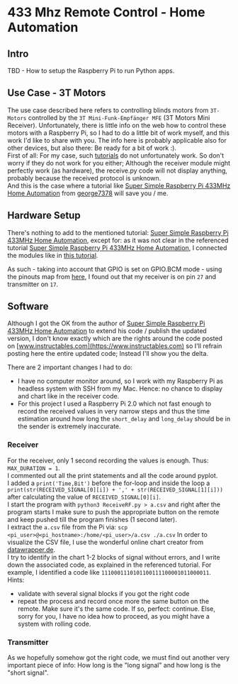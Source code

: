 # 433 Mhz Remote Control - Home Automation

## Intro
TBD - How to setup the Raspberry Pi to run Python apps.

## Use Case - 3T Motors

The use case described here refers to controlling blinds motors from `3T-Motors` controlled by the `3T Mini-Funk-Empfänger MFE` (3T Motors Mini Receiver). Unfortunately, there is little info on the web how to control these motors with a Raspberry Pi, so I had to do a little bit of work myself, and this work I'd like to share with you. The info here is probably applicable also for other devices, but also there: Be ready for a bit of work :).  
First of all: For my case, such [tutorials](https://www.instructables.com/RF-433-MHZ-Raspberry-Pi/) do not unfortunately work. So don't worry if they do not work for you either; Although the receiver module might perfectly work (as hardware), the receive.py code will not display anything, probably because the received protocol is unknown.   
And this is the case where a tutorial like [Super Simple Raspberry Pi 433MHz Home Automation](https://www.instructables.com/Super-Simple-Raspberry-Pi-433MHz-Home-Automation/) from [george7378](https://www.instructables.com/member/george7378/) will save you / me.  

## Hardware Setup 
There's nothing to add to the mentioned tutorial: [Super Simple Raspberry Pi 433MHz Home Automation](https://www.instructables.com/Super-Simple-Raspberry-Pi-433MHz-Home-Automation/), except for: as it was not clear in the referenced tutorial [Super Simple Raspberry Pi 433MHz Home Automation](https://www.instructables.com/Super-Simple-Raspberry-Pi-433MHz-Home-Automation/), I connected the modules like in [this tutorial](https://www.instructables.com/RF-433-MHZ-Raspberry-Pi/).

As such - taking into account that GPIO is set on GPIO.BCM mode - using the pinouts map from [here](https://pinout.xyz/), I found out that my receiver is on pin `27` and transmitter on `17`.

## Software
Although I got the OK from the author of [Super Simple Raspberry Pi 433MHz Home Automation](https://www.instructables.com/Super-Simple-Raspberry-Pi-433MHz-Home-Automation/) to extend his code / publish the updated version, I don't know exactly which are the rights around the code posted on [www.instructables.com](https://www.instructables.com) so I'll refrain posting here the entire updated code; Instead I'll show you the delta.  

There are 2 important changes I had to do:
- I have no computer monitor around, so I work with my Raspberry Pi as headless system with SSH from my Mac. Hence: no chance to display and chart like in the receiver code.
- For this project I used a Raspberry Pi 2.0 which not fast enough to record the received values in very narrow steps and thus the time estimation around how long the `short_delay` and `long_delay` should be in the sender is extremely inaccurate.

### Receiver

For the receiver, only 1 second recording the values is enough. Thus: `MAX_DURATION = 1`.    
I commented out all the print statements and all the code around pyplot.   
I added a `print('Time,Bit')` before the for-loop and inside the loop a `print(str(RECEIVED_SIGNAL[0][i]) + ',' + str(RECEIVED_SIGNAL[1][i]))` after calculating the value of `RECEIVED_SIGNAL[0][i]`.   
I start the program with `python3 ReceiveRF.py > a.csv` and right after the program starts I make sure to push the appropriate button on the remote and keep pushed till the program finishes (1 second later).  
I extract the `a.csv` file from the Pi via: `scp <pi_user>@<pi_hostname>:/home/<pi_user>/a.csv ./a.csv`
In order to visualize the CSV file, I use the wonderful online chart creator from [datawrapper.de](https://app.datawrapper.de/).  
I try to identify in the chart 1-2 blocks of signal without errors, and I write down the associated code, as explained in the referenced tutorial. For example, I identified a code like `1110001110101100111100001011000011`.  
Hints:  
- validate with several signal blocks if you got the right code
- repeat the process and record once more the same button on the remote. Make sure it's the same code. If so, perfect: continue. Else, sorry for you, I have no idea how to proceed, as you might have a system with rolling code.  

### Transmitter
As we hopefully somehow got the right code, we must find out another very important piece of info: How long is the "long signal" and how long is the "short signal".
